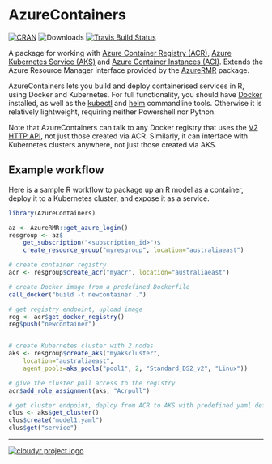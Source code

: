 # AzureContainers


[![CRAN](https://www.r-pkg.org/badges/version/AzureContainers)](https://cran.r-project.org/package=AzureContainers)
![Downloads](https://cranlogs.r-pkg.org/badges/AzureContainers)
[![Travis Build Status](https://travis-ci.org/Azure/AzureContainers.png?branch=master)](https://travis-ci.org/Azure/AzureContainers)

A package for working with [Azure Container Registry (ACR)](https://azure.microsoft.com/en-us/services/container-registry/), [Azure Kubernetes Service (AKS)](https://azure.microsoft.com/en-us/services/kubernetes-service/) and [Azure Container Instances (ACI)](https://azure.microsoft.com/en-us/services/container-instances/). Extends the Azure Resource Manager interface provided by the [AzureRMR](https://github.com/Azure/AzureRMR) package.

AzureContainers lets you build and deploy containerised services in R, using Docker and Kubernetes. For full functionality, you should have [Docker](https://docs.docker.com/install/) installed, as well as the [kubectl](https://kubernetes.io/docs/tasks/tools/install-kubectl/) and [helm](https://www.helm.sh/) commandline tools. Otherwise it is relatively lightweight, requiring neither Powershell nor Python.

Note that AzureContainers can talk to any Docker registry that uses the [V2 HTTP API](https://docs.docker.com/registry/spec/api/), not just those created via ACR. Similarly, it can interface with Kubernetes clusters anywhere, not just those created via AKS.

## Example workflow

Here is a sample R workflow to package up an R model as a container, deploy it to a Kubernetes cluster, and expose it as a service.

```r
library(AzureContainers)

az <- AzureRMR::get_azure_login()
resgroup <- az$
    get_subscription("<subscription_id>")$
    create_resource_group("myresgroup", location="australiaeast")

# create container registry
acr <- resgroup$create_acr("myacr", location="australiaeast")

# create Docker image from a predefined Dockerfile
call_docker("build -t newcontainer .")

# get registry endpoint, upload image
reg <- acr$get_docker_registry()
reg$push("newcontainer")


# create Kubernetes cluster with 2 nodes
aks <- resgroup$create_aks("myakscluster",
    location="australiaeast",
    agent_pools=aks_pools("pool1", 2, "Standard_DS2_v2", "Linux"))

# give the cluster pull access to the registry
acr$add_role_assignment(aks, "Acrpull")

# get cluster endpoint, deploy from ACR to AKS with predefined yaml definition file
clus <- aks$get_cluster()
clus$create("model1.yaml")
clus$get("service")
```

---
[![cloudyr project logo](https://i.imgur.com/JHS98Y7.png)](https://github.com/cloudyr)

